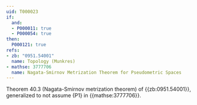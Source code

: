 ```yaml
---
uid: T000023
if:
  and:
  - P000011: true
  - P000054: true
then:
  P000121: true
refs:
- zb: "0951.54001"
  name: Topology (Munkres)
- mathse: 3777706
  name: Nagata-Smirnov Metrization Theorem for Pseudometric Spaces
---
```


Theorem 40.3 (Nagata-Smirnov metrization theorem) of {{zb:0951.54001}},
generalized to not assume {P1} in {{mathse:3777706}}.
